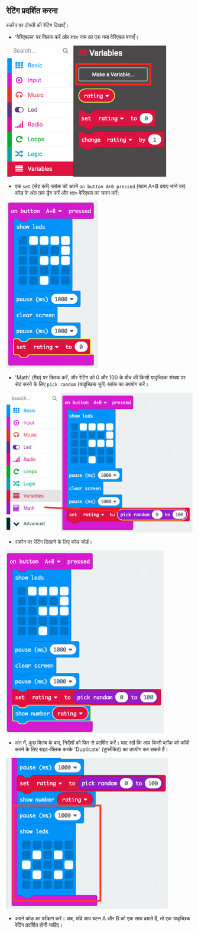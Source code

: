 ## रेटिंग प्रदर्शित करना

स्क्रीन पर दोस्ती की रेटिंग दिखाएँ।

+ 'वेरिएबल्स' पर क्लिक करें और `रेटिंग` नाम का एक नया वेरिएबल बनाएँ।

![स्क्रीनशॉट](images/rate-rating.png)

+ एक `set` (सेट करें) ब्लॉक को अपने `on button A+B pressed` (बटन A+B दबाए जाने पर) कोड के अंत तक ड्रैग करें और `रेटिंग` वेरिएबल का चयन करें:

![स्क्रीनशॉट](images/rate-rating-set.png)

+ 'Math' (मैथ) पर क्लिक करें, और रेटिंग को 0 और 100 के बीच की किसी यादृच्छिक संख्या पर सेट करने के लिए `pick random` (यादृच्छिक चुनें) ब्लॉक का उपयोग करें।

![स्क्रीनशॉट](images/rate-rating-random.png)

+ स्क्रीन पर रेटिंग दिखाने के लिए कोड जोड़ें।

![स्क्रीनशॉट](images/rate-rating-show.png)

+ अंत में, कुछ विलंब के बाद, निर्देशों को फिर से प्रदर्शित करें। याद रखें कि आप किसी ब्लॉक को कॉपी करने के लिए राइट-क्लिक करके 'Duplicate' (डुप्लीकेट) का उपयोग कर सकते हैं।

![स्क्रीनशॉट](images/rate-instruct.png)

+ अपने कोड का परीक्षण करें। अब, यदि आप बटन A और B को एक साथ दबाते हैं, तो एक यादृच्छिक रेटिंग प्रदर्शित होनी चाहिए।